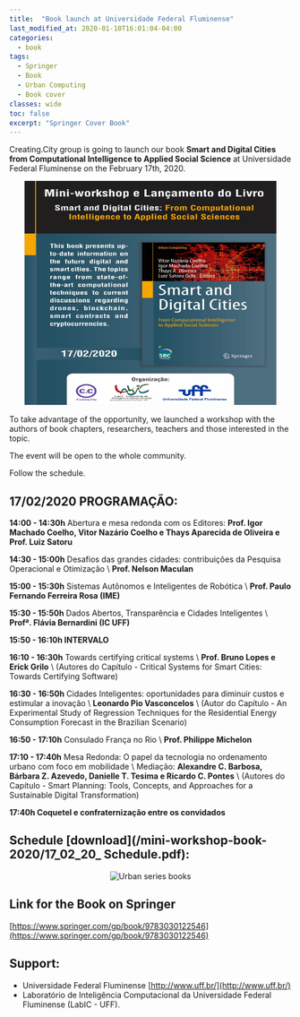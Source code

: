 ```yaml
---
title:  "Book launch at Universidade Federal Fluminense"
last_modified_at: 2020-01-10T16:01:04-04:00
categories:
  - book
tags:
  - Springer
  - Book
  - Urban Computing
  - Book cover
classes: wide  
toc: false
excerpt: "Springer Cover Book"
---
```


Creating.City group is going to launch our book **Smart and Digital Cities from Computational Intelligence to Applied Social Science** at Universidade Federal Fluminense on the February 17th, 2020.


<center>
<img src="/assets/images/2020_01_BookRelease/17_02_20_Lancamento-workshop_SC.jpeg" alt="Urban series books"
	title="Book Release Banner" width="450" height="400" />
</center>


To take advantage of the opportunity, we launched a workshop with the authors of book chapters, researchers, teachers and those interested in the topic.

The event will be open to the whole community.

Follow the schedule.

## **17/02/2020 PROGRAMAÇÃO:**                                                                            

**14:00 - 14:30h** Abertura e mesa redonda com os Editores: **Prof. Igor Machado Coelho, Vitor Nazário Coelho e Thays Aparecida de Oliveira e Prof. Luiz Satoru**

**14:30 - 15:00h** Desafios das grandes cidades: contribuições da Pesquisa Operacional e Otimização \\
**Prof. Nelson Maculan**

**15:00 - 15:30h** Sistemas Autônomos e Inteligentes de Robótica \\
**Prof. Paulo Fernando Ferreira Rosa (IME)**

**15:30 - 15:50h**  Dados Abertos, Transparência e Cidades Inteligentes \\
**Profª. Flávia Bernardini (IC UFF)**

**15:50 - 16:10h INTERVALO**

**16:10 - 16:30h** Towards certifying critical systems \\
**Prof. Bruno Lopes e Erick Grilo** \\
(Autores do Capítulo - Critical Systems for Smart Cities: Towards Certifying Software)

**16:30 - 16:50h** Cidades Inteligentes: oportunidades para diminuir custos e estimular a inovação \\
**Leonardo Pio Vasconcelos** \\
(Autor do Capítulo - An Experimental Study of Regression Techniques for the Residential Energy Consumption Forecast in the Brazilian Scenario)

**16:50 - 17:10h** Consulado França no Rio \\
**Prof. Philippe Michelon**

**17:10 - 17:40h** Mesa Redonda: O papel da tecnologia no ordenamento urbano com foco em mobilidade \\
Mediação: **Alexandre C. Barbosa, Bárbara Z. Azevedo, Danielle T. Tesima e Ricardo C. Pontes** \\
(Autores do Capítulo -  Smart Planning: Tools, Concepts, and Approaches for a Sustainable Digital Transformation)

**17:40h Coquetel e confraternização entre os convidados**

## Schedule [download](/mini-workshop-book-2020/17_02_20_ Schedule.pdf):

<center>
<img src="/assets/images/2020_01_BookRelease/17_02_20_ Prog Lançamento Livro Springer.jpg" alt="Urban series books"
	title="Book Release Banner" width="300" height="200" />
</center>


## Link for the Book on Springer

[https://www.springer.com/gp/book/9783030122546](https://www.springer.com/gp/book/9783030122546)


## Support:
- Universidade Federal Fluminense [http://www.uff.br/](http://www.uff.br/)
- Laboratório de Inteligência Computacional da Universidade Federal Fluminense (LabIC - UFF).
